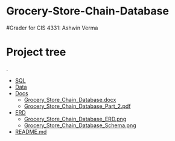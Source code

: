 # Grocery-Store-Chain-Database

#Grader for CIS 4331: Ashwin Verma

# Project tree
.
 * [SQL](./SQL)
 * [Data](./Data)
 * [Docs](./Docs)
   * [Grocery_Store_Chain_Database.docx](./Docs/Grocery_Store_Chain_Database.docx)
   * [Grocery_Store_Chain_Database_Part_2.pdf](./Docs/Grocery_Store_Chain_Database_Part_2.pdf)
 * [ERD](./ERD)
   * [Grocery_Store_Chain_Database_ERD.png](./ERD/Grocery_Store_Chain_Database_ERD.png)
   * [Grocery_Store_Chain_Database_Schema.png](./ERD/Grocery_Store_Chain_Database_Schema.png)
 * [README.md](./README.md)
